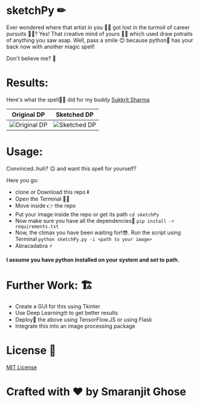# sketchPy ✏

Ever wondered where that artist in you 👨‍🎨  got lost in the turmoil of career pursuits 👨‍💼? 
Yes! That creative mind of yours 🧠🔥 which used draw potraits of anything you saw asap.
Well, pass a smile 😊 because python🐍  has your back now with another magic spell!

Don't believe me? 🤨

# Results:

Here's what the spell🧙‍♂️ did for my buddy [Sukkrit Sharma](https://github.com/sukkritsharmaofficial)

|Original DP| Sketched DP|
|-----|----|
|![Original DP](https://github.com/smaranjitghose/sketchPy/blob/master/assets/sukkrit.jpeg)|![Sketched DP](https://github.com/smaranjitghose/sketchPy/blob/master/assets/sketch.png)|

# Usage:

Convinced..huh? 😉 and want this spell for yourself?

Here you go:

- clone or Download this repo ⏬
- Open the Terminal 🐱‍💻
- Move inside 👉 the repo 
- Put your image inside the repo or get its path
```cd sketchPy``` 
- Now make sure you have all the dependencies🧱 
  ```pip install -r requirements.txt```
- Now, the climax you have been waiting for!😎. Run the script using Terminal
  ```python sketchPy.py -i <path to your image>```
- Abracadabra ⚡

**I assume you have python installed on your system and set to path.**

# Further Work: 🏗
- Create a GUI for this using Tkinter
- Use Deep Learning🤓 to get better results
- Deploy🚢 the above using TensorFlow.JS or using Flask
- Integrate this into an image processing package 

# License 📜

[MIT License](https://github.com/smaranjitghose/sketchPy/blob/master/LICENSE)

# **Crafted with ❤ by Smaranjit Ghose**


